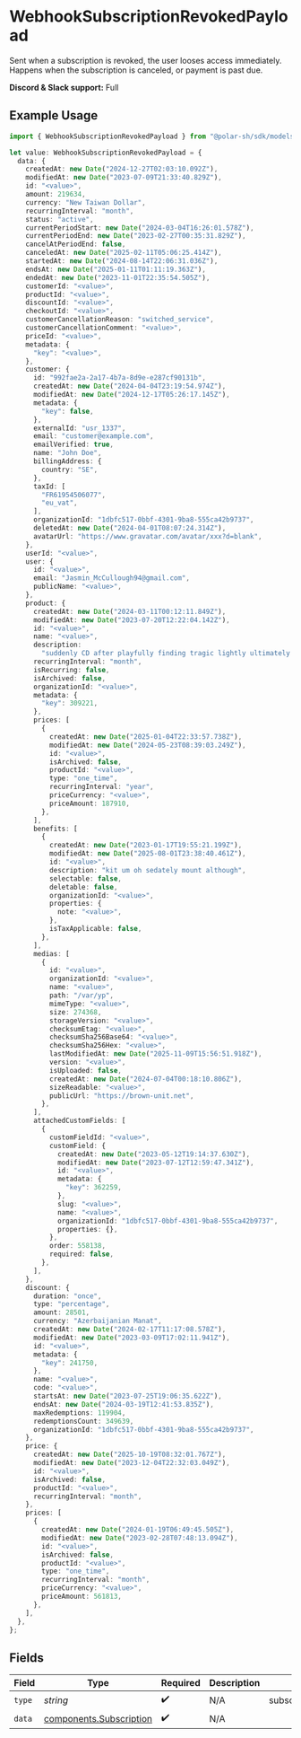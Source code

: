 # WebhookSubscriptionRevokedPayload

Sent when a subscription is revoked, the user looses access immediately.
Happens when the subscription is canceled, or payment is past due.

**Discord & Slack support:** Full

## Example Usage

```typescript
import { WebhookSubscriptionRevokedPayload } from "@polar-sh/sdk/models/components/webhooksubscriptionrevokedpayload.js";

let value: WebhookSubscriptionRevokedPayload = {
  data: {
    createdAt: new Date("2024-12-27T02:03:10.092Z"),
    modifiedAt: new Date("2023-07-09T21:33:40.829Z"),
    id: "<value>",
    amount: 219634,
    currency: "New Taiwan Dollar",
    recurringInterval: "month",
    status: "active",
    currentPeriodStart: new Date("2024-03-04T16:26:01.578Z"),
    currentPeriodEnd: new Date("2023-02-27T00:35:31.829Z"),
    cancelAtPeriodEnd: false,
    canceledAt: new Date("2025-02-11T05:06:25.414Z"),
    startedAt: new Date("2024-08-14T22:06:31.036Z"),
    endsAt: new Date("2025-01-11T01:11:19.363Z"),
    endedAt: new Date("2023-11-01T22:35:54.505Z"),
    customerId: "<value>",
    productId: "<value>",
    discountId: "<value>",
    checkoutId: "<value>",
    customerCancellationReason: "switched_service",
    customerCancellationComment: "<value>",
    priceId: "<value>",
    metadata: {
      "key": "<value>",
    },
    customer: {
      id: "992fae2a-2a17-4b7a-8d9e-e287cf90131b",
      createdAt: new Date("2024-04-04T23:19:54.974Z"),
      modifiedAt: new Date("2024-12-17T05:26:17.145Z"),
      metadata: {
        "key": false,
      },
      externalId: "usr_1337",
      email: "customer@example.com",
      emailVerified: true,
      name: "John Doe",
      billingAddress: {
        country: "SE",
      },
      taxId: [
        "FR61954506077",
        "eu_vat",
      ],
      organizationId: "1dbfc517-0bbf-4301-9ba8-555ca42b9737",
      deletedAt: new Date("2024-04-01T08:07:24.314Z"),
      avatarUrl: "https://www.gravatar.com/avatar/xxx?d=blank",
    },
    userId: "<value>",
    user: {
      id: "<value>",
      email: "Jasmin_McCullough94@gmail.com",
      publicName: "<value>",
    },
    product: {
      createdAt: new Date("2024-03-11T00:12:11.849Z"),
      modifiedAt: new Date("2023-07-20T12:22:04.142Z"),
      id: "<value>",
      name: "<value>",
      description:
        "suddenly CD after playfully finding tragic lightly ultimately inasmuch supposing",
      recurringInterval: "month",
      isRecurring: false,
      isArchived: false,
      organizationId: "<value>",
      metadata: {
        "key": 309221,
      },
      prices: [
        {
          createdAt: new Date("2025-01-04T22:33:57.738Z"),
          modifiedAt: new Date("2024-05-23T08:39:03.249Z"),
          id: "<value>",
          isArchived: false,
          productId: "<value>",
          type: "one_time",
          recurringInterval: "year",
          priceCurrency: "<value>",
          priceAmount: 187910,
        },
      ],
      benefits: [
        {
          createdAt: new Date("2023-01-17T19:55:21.199Z"),
          modifiedAt: new Date("2025-08-01T23:38:40.461Z"),
          id: "<value>",
          description: "kit um oh sedately mount although",
          selectable: false,
          deletable: false,
          organizationId: "<value>",
          properties: {
            note: "<value>",
          },
          isTaxApplicable: false,
        },
      ],
      medias: [
        {
          id: "<value>",
          organizationId: "<value>",
          name: "<value>",
          path: "/var/yp",
          mimeType: "<value>",
          size: 274368,
          storageVersion: "<value>",
          checksumEtag: "<value>",
          checksumSha256Base64: "<value>",
          checksumSha256Hex: "<value>",
          lastModifiedAt: new Date("2025-11-09T15:56:51.918Z"),
          version: "<value>",
          isUploaded: false,
          createdAt: new Date("2024-07-04T00:18:10.806Z"),
          sizeReadable: "<value>",
          publicUrl: "https://brown-unit.net",
        },
      ],
      attachedCustomFields: [
        {
          customFieldId: "<value>",
          customField: {
            createdAt: new Date("2023-05-12T19:14:37.630Z"),
            modifiedAt: new Date("2023-07-12T12:59:47.341Z"),
            id: "<value>",
            metadata: {
              "key": 362259,
            },
            slug: "<value>",
            name: "<value>",
            organizationId: "1dbfc517-0bbf-4301-9ba8-555ca42b9737",
            properties: {},
          },
          order: 558138,
          required: false,
        },
      ],
    },
    discount: {
      duration: "once",
      type: "percentage",
      amount: 28501,
      currency: "Azerbaijanian Manat",
      createdAt: new Date("2024-02-17T11:17:08.578Z"),
      modifiedAt: new Date("2023-03-09T17:02:11.941Z"),
      id: "<value>",
      metadata: {
        "key": 241750,
      },
      name: "<value>",
      code: "<value>",
      startsAt: new Date("2023-07-25T19:06:35.622Z"),
      endsAt: new Date("2024-03-19T12:41:53.835Z"),
      maxRedemptions: 119904,
      redemptionsCount: 349639,
      organizationId: "1dbfc517-0bbf-4301-9ba8-555ca42b9737",
    },
    price: {
      createdAt: new Date("2025-10-19T08:32:01.767Z"),
      modifiedAt: new Date("2023-12-04T22:32:03.049Z"),
      id: "<value>",
      isArchived: false,
      productId: "<value>",
      recurringInterval: "month",
    },
    prices: [
      {
        createdAt: new Date("2024-01-19T06:49:45.505Z"),
        modifiedAt: new Date("2023-02-28T07:48:13.094Z"),
        id: "<value>",
        isArchived: false,
        productId: "<value>",
        type: "one_time",
        recurringInterval: "month",
        priceCurrency: "<value>",
        priceAmount: 561813,
      },
    ],
  },
};
```

## Fields

| Field                                                              | Type                                                               | Required                                                           | Description                                                        | Example                                                            |
| ------------------------------------------------------------------ | ------------------------------------------------------------------ | ------------------------------------------------------------------ | ------------------------------------------------------------------ | ------------------------------------------------------------------ |
| `type`                                                             | *string*                                                           | :heavy_check_mark:                                                 | N/A                                                                | subscription.revoked                                               |
| `data`                                                             | [components.Subscription](../../models/components/subscription.md) | :heavy_check_mark:                                                 | N/A                                                                |                                                                    |